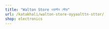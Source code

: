 ```yaml
---
title: "Walton Store ওয়াল্টন স্টোর"
url: /katakhali/walton-store-oyyaalttn-sttor/
shop: electronics
---
```

